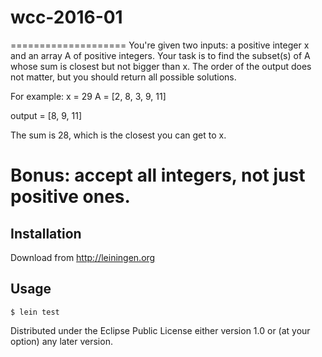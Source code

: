 # wcc-2016-01

====================
You're given two inputs: a positive integer x and an array A of
positive integers. Your task is to find the subset(s) of A whose sum
is closest but not bigger than x. The order of the output does not
matter, but you should return all possible solutions.

For example:
x = 29
A = [2, 8, 3, 9, 11]

output = [8, 9, 11]

The sum is 28, which is the closest you can get to x.

Bonus: accept all integers, not just positive ones.
====================


## Installation

Download from http://leiningen.org

## Usage

    $ lein test

Distributed under the Eclipse Public License either version 1.0 or (at
your option) any later version.
